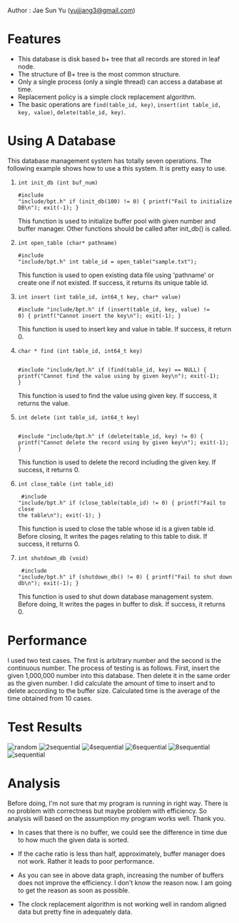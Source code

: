 Author : Jae Sun Yu (yujjjang3@gmail.com)

Features
=========

*  This database is disk based b+ tree that all records are stored in leaf node.
*  The structure of B+ tree is the most common structure.
*  Only a single process (only a single thread) can access a database at time.
*  Replacement policy is a simple clock replacement algorithm.
*  The basic operations are `find(table_id, key)`, `insert(int table_id, key, value)`, `delete(table_id, key)`.


Using A Database
==============

This database management system has totally seven operations. The following example shows how to use a this system. It is pretty easy to use.



1.   `int init_db (int buf_num)`  <pre><code>#include "include/bpt.h"
 if (init_db(100) != 0) {
   printf("Fail to initialize DB\n");
   exit(-1);
} </code></pre>
This function is used to initialize buffer pool with given number and buffer manager. Other functions should be called after init_db() is called.
1.  `int open_table (char* pathname)`  <pre><code>#include "include/bpt.h"
int table_id = open_table("sample.txt"); </code></pre>
This function is used to open existing data file using 'pathname' or create one if not existed. If success, it returns its unique table id.
1.  `int insert (int table_id, int64_t key, char* value)` <pre><code>#include "include/bpt.h"
if (insert(table_id, key, value) != 0) {
printf("Cannot insert the key\n");
exit(-1);
}</code></pre>
This function is used to insert key and value in table. If success, it return 0.

1.  `char * find (int table_id, int64_t key)` <pre><code> #include "include/bpt.h"
if (find(table_id, key) == NULL) {
printf("Cannot find the value using by given key\n");
exit(-1);
}</code></pre>
This function is used to find the value using given key. If success, it returns the value.

1.  `int delete (int table_id, int64_t key)` <pre><code> #include "include/bpt.h"
if (delete(table_id, key) != 0) {
printf("Cannot delete the record using by given key\n");
exit(-1);
}</code></pre>
This function is used to delete the record including the given key. If success, it returns 0.

1.  `int close_table (int table_id)` <pre><code> #include "include/bpt.h"
if (close_table(table_id) != 0) {
printf("Fail to close the table\n");
exit(-1);
}</code></pre>
This function is used to close the table whose id is a given table id. Before closing, It writes the pages relating to this table to disk. If success, it returns 0.

1.  `int shutdown_db (void)` <pre><code> #include "include/bpt.h"
if (shutdown_db() != 0) {
printf("Fail to shut down db\n");
exit(-1);
} </code></pre>
This function is used to shut down database management system. Before doing, It writes the pages in buffer to disk. If success, it returns 0.



Performance
========
I used two test cases. The first is arbitrary number and the second is the continuous number. The process of testing is as follows. First, insert the given 1,000,000 number into this database. Then delete it in the same order as the given number. I did calculate the amount of time to insert and to delete according to the buffer size. Calculated time is the average of the time obtained from 10 cases.

# Test Results

![random](/uploads/3b5582cb2de0646f60171e96932ac01a/random.png)
![2sequential](/uploads/dd68175d0da371b6d51ff76197a94b2d/2sequential.png)
![4sequential](/uploads/f95da6f8db19c2648a7a3b4dbb45f04d/4sequential.png)
![6sequential](/uploads/f8f57e1fa4763b1b3704bd4a7d9ff978/6sequential.png)
![8sequential](/uploads/cb3ba88e363b6b72fff8aae8b4ba88f5/8sequential.png)
![sequential](/uploads/01c41c0116d7cfc9dbacfefe43c36456/sequential.png)


Analysis
===========
Before doing, I'm not sure that my program is running in right way. There is no problem with correctness but maybe problem with efficiency. So analysis will based on the assumption my program works well. Thank you.
*  In cases that there is no buffer, we could see the difference in time due to how much the given data is sorted.

*  If the cache ratio is less than half, approximately, buffer manager does not work. Rather it leads to poor performance.

*  As you can see in above data graph, increasing the number of buffers does not improve the efficiency. I don't know the reason now. I am going to get the reason as soon as possible.

*  The clock replacement algorithm is not working well in random aligned data but pretty fine in adequately data. 













